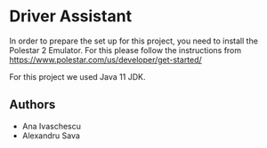 # Driver Assistant

In order to prepare the set up for this project, you need to install the Polestar 2 Emulator. 
For this please follow the instructions from https://www.polestar.com/us/developer/get-started/

For this project we used Java 11 JDK.

## Authors

* Ana Ivaschescu
* Alexandru Sava
